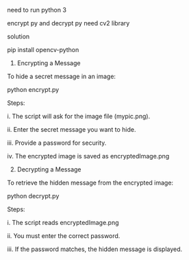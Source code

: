 need to run python 3

encrypt py and decrypt py need cv2 library

solution

pip install opencv-python




1. Encrypting a Message

To hide a secret message in an image:

python encrypt.py

Steps:

i. The script will ask for the image file (mypic.png).

ii. Enter the secret message you want to hide.

iii. Provide a password for security.

iv. The encrypted image is saved as encryptedImage.png




2. Decrypting a Message

To retrieve the hidden message from the encrypted image:

python decrypt.py

Steps:

i. The script reads encryptedImage.png

ii. You must enter the correct password.

iii. If the password matches, the hidden message is displayed.
